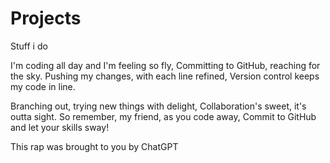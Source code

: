 # Projects
Stuff i do

I'm coding all day and I'm feeling so fly,
Committing to GitHub, reaching for the sky.
Pushing my changes, with each line refined,
Version control keeps my code in line.

Branching out, trying new things with delight,
Collaboration's sweet, it's outta sight.
So remember, my friend, as you code away,
Commit to GitHub and let your skills sway!

This rap was brought to you by ChatGPT
